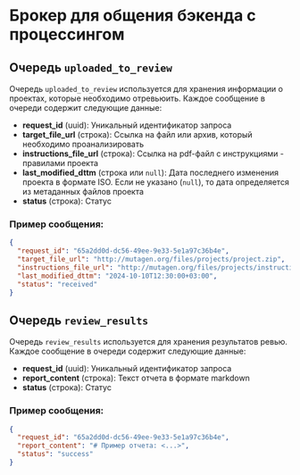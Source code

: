 # Брокер для общения бэкенда с процессингом

## Очередь `uploaded_to_review`

Очередь `uploaded_to_review` используется для хранения информации о проектах, которые необходимо отревьюить. Каждое сообщение в очереди содержит следующие данные:

- **request_id** (uuid): Уникальный идентификатор запроса
- **target_file_url** (строка): Ссылка на файл или архив, который необходимо проанализировать
- **instructions_file_url** (строка): Ссылка на pdf-файл с инструкциями - правилами проекта
- **last_modified_dttm** (строка или `null`): Дата последнего изменения проекта в формате ISO. Если не указано (`null`), то дата определяется из метаданных файлов проекта
- **status** (строка): Статус

### Пример сообщения:

```json
{
  "request_id": "65a2dd0d-dc56-49ee-9e33-5e1a97c36b4e",
  "target_file_url": "http://mutagen.org/files/projects/project.zip",
  "instructions_file_url": "http://mutagen.org/files/projects/instructions.pdf",
  "last_modified_dttm": "2024-10-10T12:30:00+03:00",
  "status": "received"
}

```

## Очередь `review_results`

Очередь `review_results` используется для хранения результатов ревью. Каждое сообщение в очереди содержит следующие данные:

- **request_id** (uuid): Уникальный идентификатор запроса
- **report_content** (строка): Текст отчета в формате markdown
- **status** (строка): Статус

### Пример сообщения:

```json
{
  "request_id": "65a2dd0d-dc56-49ee-9e33-5e1a97c36b4e",
  "report_content": "# Пример отчета: <...>",
  "status": "success"
}
```
